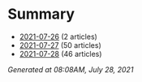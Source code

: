 # Summary
* [2021-07-26](https://github.com/nuuuwan/news_lk/blob/data/news_lk.2021-07-26.json) (2 articles)
* [2021-07-27](https://github.com/nuuuwan/news_lk/blob/data/news_lk.2021-07-27.json) (50 articles)
* [2021-07-28](https://github.com/nuuuwan/news_lk/blob/data/news_lk.2021-07-28.json) (46 articles)

*Generated at 08:08AM, July 28, 2021*